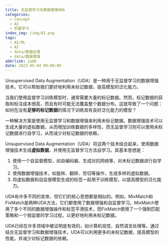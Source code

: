 ```yaml
---
title: 无监督学习与数据增强UDA
categories:
  - Concept
  - AI
  - 机器学习
index_img: /img/AI.png
tags:
  - AI/ML
  - AI
  - data/数据处理
  - data/数据增强
abbrlink: 2a86
date: 2023-05-04 00:00:00
---
```


Unsupervised Data Augmentation（UDA）是一种用于无监督学习的数据增强技术。它可以帮助我们更好地利用未标记数据，提高模型的泛化能力。

当我们使用监督学习训练模型时，通常需要大量的标记数据。然而，标记数据的获取和标注成本很高，而且有时可能无法覆盖整个数据分布。这就导致了一个问题：如何在没有**足够的标记数据**的情况下训练具有良好泛化能力的模型？

一种解决方案是使用无监督学习和数据增强来利用未标记数据。数据增强技术可以生成大量的虚拟数据，从而增加训练数据的多样性，而无监督学习则可以使用未标记数据进行自学习，从而减少对标记数据的依赖。

Unsupervised Data Augmentation（UDA）将这两个技术结合起来，使用数据增强技术生成**虚拟数据**，并使用无监督学习方法自学习。其基本思想是：

1. 使用一个自监督模型，如自编码器、生成对抗网络等，对未标记数据进行自学习。
2. 使用数据增强技术，如旋转、翻转、剪切等操作，生成多样的虚拟数据。
3. 将虚拟数据和自监督模型生成的标签一起用于训练模型，以提高模型的泛化能力。

UDA有许多不同的变体，但它们的核心思想都是相似的。例如，MixMatch和FixMatch是两种UDA方法，它们都使用了数据增强和自监督学习。MixMatch使用了多个不同的数据增强操作和标签平滑技术，而FixMatch使用了一个强制匹配策略和一个弱监督的学习过程，以更好地利用未标记数据。

UDA已经在许多领域中被证明是有效的，如计算机视觉、自然语言处理等。通过结合无监督学习和数据增强技术，UDA可以利用更多的未标记数据，提高模型的性能，并减少对标记数据的依赖。
